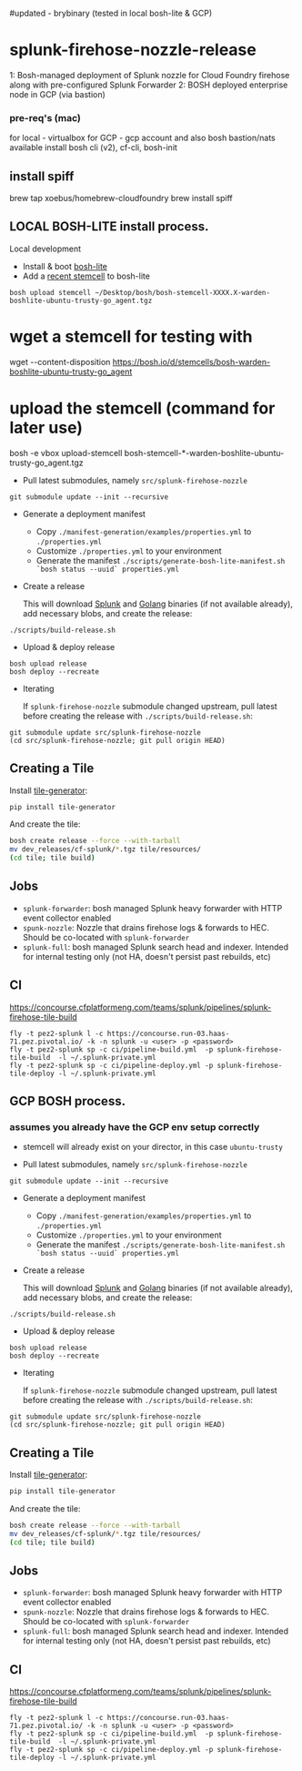 #updated - brybinary (tested in local bosh-lite & GCP)

# splunk-firehose-nozzle-release

1: Bosh-managed deployment of Splunk nozzle for Cloud Foundry firehose along with pre-configured Splunk Forwarder
2: BOSH deployed enterprise node in GCP (via bastion)

### pre-req's (mac)
for local - virtualbox
for GCP - gcp account and also bosh bastion/nats available
install bosh cli (v2), cf-cli, bosh-init
## install spiff
brew tap xoebus/homebrew-cloudfoundry
brew install spiff


## LOCAL BOSH-LITE install process.

Local development

* Install & boot [bosh-lite](https://github.com/cloudfoundry/bosh-lite) 
* Add a [recent stemcell](http://bosh.io/stemcells/bosh-warden-boshlite-ubuntu-trusty-go_agent) to bosh-lite
```
bosh upload stemcell ~/Desktop/bosh/bosh-stemcell-XXXX.X-warden-boshlite-ubuntu-trusty-go_agent.tgz
```

# wget a stemcell for testing with
wget --content-disposition https://bosh.io/d/stemcells/bosh-warden-boshlite-ubuntu-trusty-go_agent

# upload the stemcell (command for later use)
bosh -e vbox upload-stemcell bosh-stemcell-*-warden-boshlite-ubuntu-trusty-go_agent.tgz

* Pull latest submodules, namely `src/splunk-firehose-nozzle`
```
git submodule update --init --recursive
```

* Generate a deployment manifest
    * Copy `./manifest-generation/examples/properties.yml` to `./properties.yml`
    * Customize `./properties.yml` to your environment
    * Generate the manifest ``./scripts/generate-bosh-lite-manifest.sh `bosh status --uuid` properties.yml``

* Create a release

    This will download [Splunk](https://www.splunk.com/download.html) and [Golang](https://golang.org/dl/) binaries (if not available already), add necessary blobs, and create the release:
```
./scripts/build-release.sh
```

* Upload & deploy release
```
bosh upload release
bosh deploy --recreate
```

* Iterating

    If `splunk-firehose-nozzle` submodule changed upstream, pull latest before creating the release with `./scripts/build-release.sh`:
```
git submodule update src/splunk-firehose-nozzle
(cd src/splunk-firehose-nozzle; git pull origin HEAD)
```

## Creating a Tile
Install [tile-generator](https://github.com/cf-platform-eng/tile-generator):
```bash
pip install tile-generator
```

And create the tile:
```bash
bosh create release --force --with-tarball
mv dev_releases/cf-splunk/*.tgz tile/resources/
(cd tile; tile build)
```

## Jobs

* `splunk-forwarder`: bosh managed Splunk heavy forwarder with HTTP event collector enabled
* `spunk-nozzle`: Nozzle that drains firehose logs & forwards to HEC. Should be co-located with `splunk-forwarder` 
* `splunk-full`: bosh managed Splunk search head and indexer. Intended for internal testing only (not 
HA, doesn't persist past rebuilds, etc)

## CI

https://concourse.cfplatformeng.com/teams/splunk/pipelines/splunk-firehose-tile-build

```
fly -t pez2-splunk l -c https://concourse.run-03.haas-71.pez.pivotal.io/ -k -n splunk -u <user> -p <password>
fly -t pez2-splunk sp -c ci/pipeline-build.yml  -p splunk-firehose-tile-build  -l ~/.splunk-private.yml
fly -t pez2-splunk sp -c ci/pipeline-deploy.yml -p splunk-firehose-tile-deploy -l ~/.splunk-private.yml
```





## GCP BOSH process.

### assumes you already have the GCP env setup correctly

* stemcell will already exist on your director, in this case `ubuntu-trusty`

* Pull latest submodules, namely `src/splunk-firehose-nozzle`
```
git submodule update --init --recursive
```

* Generate a deployment manifest
    * Copy `./manifest-generation/examples/properties.yml` to `./properties.yml`
    * Customize `./properties.yml` to your environment
    * Generate the manifest ``./scripts/generate-bosh-lite-manifest.sh `bosh status --uuid` properties.yml``

* Create a release

    This will download [Splunk](https://www.splunk.com/download.html) and [Golang](https://golang.org/dl/) binaries (if not available already), add necessary blobs, and create the release:
```
./scripts/build-release.sh
```

* Upload & deploy release
```
bosh upload release
bosh deploy --recreate
```

* Iterating

    If `splunk-firehose-nozzle` submodule changed upstream, pull latest before creating the release with `./scripts/build-release.sh`:
```
git submodule update src/splunk-firehose-nozzle
(cd src/splunk-firehose-nozzle; git pull origin HEAD)
```

## Creating a Tile
Install [tile-generator](https://github.com/cf-platform-eng/tile-generator):
```bash
pip install tile-generator
```

And create the tile:
```bash
bosh create release --force --with-tarball
mv dev_releases/cf-splunk/*.tgz tile/resources/
(cd tile; tile build)
```

## Jobs

* `splunk-forwarder`: bosh managed Splunk heavy forwarder with HTTP event collector enabled
* `spunk-nozzle`: Nozzle that drains firehose logs & forwards to HEC. Should be co-located with `splunk-forwarder` 
* `splunk-full`: bosh managed Splunk search head and indexer. Intended for internal testing only (not 
HA, doesn't persist past rebuilds, etc)

## CI

https://concourse.cfplatformeng.com/teams/splunk/pipelines/splunk-firehose-tile-build

```
fly -t pez2-splunk l -c https://concourse.run-03.haas-71.pez.pivotal.io/ -k -n splunk -u <user> -p <password>
fly -t pez2-splunk sp -c ci/pipeline-build.yml  -p splunk-firehose-tile-build  -l ~/.splunk-private.yml
fly -t pez2-splunk sp -c ci/pipeline-deploy.yml -p splunk-firehose-tile-deploy -l ~/.splunk-private.yml
```
